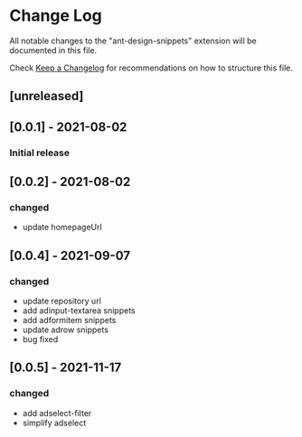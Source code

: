# Change Log

All notable changes to the "ant-design-snippets" extension will be documented in this file.

Check [Keep a Changelog](http://keepachangelog.com/) for recommendations on how to structure this file.

## [unreleased]

## [0.0.1] - 2021-08-02

### Initial release

## [0.0.2] - 2021-08-02

### changed

- update homepageUrl

## [0.0.4] - 2021-09-07

### changed

- update repository url
- add adinput-textarea snippets
- add adformitem snippets
- update adrow snippets
- bug fixed

## [0.0.5] - 2021-11-17

### changed

- add adselect-filter
- simplify adselect
